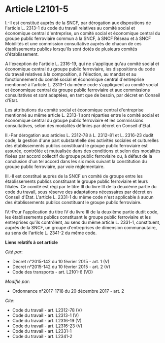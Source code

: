 # Article L2101-5

I.-Il est constitué auprès de la SNCF, par dérogation aux dispositions de l'article L. 2313-1 du code du travail relatives au
comité social et économique central d'entreprise, un comité social et économique central du groupe public ferroviaire commun
à la SNCF, à SNCF Réseau et à SNCF Mobilités et une commission consultative auprès de chacun de ces établissements publics
lorsqu'ils sont dotés de plusieurs comités d'établissement. 

A l'exception de l'article L. 2316-19, qui ne s'applique qu'au comité social et économique central du groupe public
ferroviaire, les dispositions du code du travail relatives à la composition, à l'élection, au mandat et au fonctionnement du
comité social et économique central d'entreprise mentionné à l'article L. 2313-1 du même code s'appliquent au comité social
et économique central du groupe public ferroviaire et aux commissions consultatives et sont adaptées, en tant que de besoin,
par décret en Conseil d'Etat. 

Les attributions du comité social et économique central d'entreprise mentionné au même article L. 2313-1 sont réparties entre
le comité social et économique central du groupe public ferroviaire et les commissions consultatives, selon des modalités
définies par décret en Conseil d'Etat. 

II.-Par dérogation aux articles L. 2312-78 à L. 2312-81 et L. 2316-23 dudit code, la gestion d'une part substantielle des
activités sociales et culturelles des établissements publics constituant le groupe public ferroviaire est assurée, contrôlée
et mutualisée dans des conditions et selon des modalités fixées par accord collectif du groupe public ferroviaire ou, à
défaut de la conclusion d'un tel accord dans les six mois suivant la constitution du groupe public ferroviaire, par voie
réglementaire. 

III.-Il est constitué auprès de la SNCF un comité de groupe entre les établissements publics constituant le groupe public
ferroviaire et leurs filiales. Ce comité est régi par le titre III du livre III de la deuxième partie du code du travail,
sous réserve des adaptations nécessaires par décret en Conseil d'Etat. L'article L. 2331-1 du même code n'est applicable à
aucun des établissements publics constituant le groupe public ferroviaire. 

IV.-Pour l'application du titre IV du livre III de la deuxième partie dudit code, les établissements publics constituant le
groupe public ferroviaire et les entreprises qu'ils contrôlent, au sens du même article L. 2331-1, constituent, auprès de la
SNCF, un groupe d'entreprises de dimension communautaire, au sens de l'article L. 2341-2 du même code.

**Liens relatifs à cet article**

_Cité par_:

  - Décret n°2015-142 du 10 février 2015 - art. 1 (V)
  - Décret n°2015-142 du 10 février 2015 - art. 2 (V)
  - Code des transports - art. L2101-6 (VD)

_Modifié par_:

  - Ordonnance n°2017-1718 du 20 décembre 2017 - art. 2

_Cite_:

  - Code du travail - art. L2312-78 (V)
  - Code du travail - art. L2313-1 (V)
  - Code du travail - art. L2316-19 (V)
  - Code du travail - art. L2316-23 (V)
  - Code du travail - art. L2331-1
  - Code du travail - art. L2341-2

